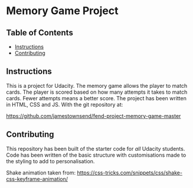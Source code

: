 # Memory Game Project

## Table of Contents

* [Instructions](#instructions)
* [Contributing](#contributing)

## Instructions

This is a project for Udacity. The memory game allows the player to match cards. The player is scored based on how many attempts it takes to match cards. Fewer attempts means a better score. The project has been written in HTML, CSS and JS. With the git repository at:

https://github.com/jamestownsend/fend-project-memory-game-master


## Contributing

This repository has been built of the starter code for _all_ Udacity students. Code has been written of the basic structure with customisations made to the styling to add to personalisation. 

Shake animation taken from: https://css-tricks.com/snippets/css/shake-css-keyframe-animation/ 


